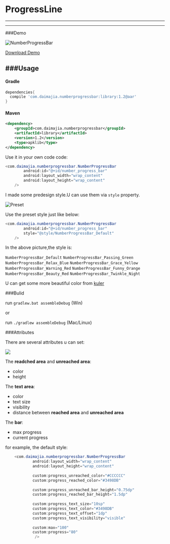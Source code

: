 # ProgressLine
---

---
###Demo

![NumberProgressBar](http://ww3.sinaimg.cn/mw690/610dc034jw1efyrd8n7i7g20cz02mq5f.gif)

[Download Demo](https://github.com/daimajia/NumberProgressBar/releases/download/v1.0/NumberProgressBar-Demo-v1.0.apk)

###Usage
---

#### Gradle

```groovy
dependencies{
  compile 'com.daimajia.numberprogressbar:library:1.2@aar'
}
```

#### Maven

```xml
<dependency>
    <groupId>com.daimajia.numberprogressbar</groupId>
    <artifactId>library</artifactId>
    <version>1.2</version>
    <type>apklib</type>
</dependency>
```

Use it in your own code code:

```java
<com.daimajia.numberprogressbar.NumberProgressBar
		android:id="@+id/number_progress_bar"
		android:layout_width="wrap_content"
		android:layout_height="wrap_content"
	/>
```

I made some predesign style.U can use them via `style` property.

![Preset](http://ww1.sinaimg.cn/mw690/610dc034jw1efyslmn5itj20f30k074r.jpg)

Use the preset style just like below:

```java
<com.daimajia.numberprogressbar.NumberProgressBar
		android:id="@+id/number_progress_bar"
		style="@style/NumberProgressBar_Default"
	/>
```

In the above picture,the style is:

`NumberProgressBar_Default`
`NumberProgressBar_Passing_Green`
`NumberProgressBar_Relax_Blue`
`NumberProgressBar_Grace_Yellow`
`NumberProgressBar_Warning_Red`
`NumberProgressBar_Funny_Orange`
`NumberProgressBar_Beauty_Red`
`NumberProgressBar_Twinkle_Night`

U can get some more beautiful color from [kuler](https://kuler.adobe.com)

###Bulid

run `gradlew.bat assembleDebug` (Win)

or

run `./gradlew assembleDebug` (Mac/Linux)

###Attributes

There are several attributes u can set:

![](http://ww2.sinaimg.cn/mw690/610dc034jw1efyttukr1zj20eg04bmx9.jpg)

The **readched area** and **unreached area**:

* color
* height

The **text area**:

* color
* text size
* visibility
* distance between **reached area** and **unreached area**

The **bar**:
* max progress
* current progress

for example, the default style:

```java
	<com.daimajia.numberprogressbar.NumberProgressBar
	        android:layout_width="wrap_content"
	        android:layout_height="wrap_content"
	        
	        custom:progress_unreached_color="#CCCCCC"
	        custom:progress_reached_color="#3498DB"
	        
	        custom:progress_unreached_bar_height="0.75dp"
	        custom:progress_reached_bar_height="1.5dp"
	        
	        custom:progress_text_size="10sp"
	        custom:progress_text_color="#3498DB"
	        custom:progress_text_offset="1dp"
	        custom:progress_text_visibility="visible"
	        
	        custom:max="100"
	        custom:progress="80"
	         />
```


 















